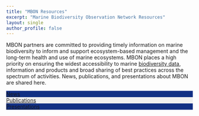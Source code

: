 ```yaml
---
title: "MBON Resources"
excerpt: "Marine Biodiversity Observation Network Resources"
layout: single
author_profile: false
---
```

MBON partners are committed to providing timely information on marine biodiversity to inform and support ecosystem-based management and the long-term health and use of marine ecosystems.  MBON places a high priority on ensuring the widest accessibility to marine [biodiversity data](https://marinebon.org/pages/data/), information and products and broad sharing of best practices across the spectrum of activities. News, publications, and presentations about MBON are shared here.


<div class="clearfix">
  <div class="resourcebox" style="background-color: #102f84;">
  <a href="/pages/news.md">News</a>
  </div>
  <div class="resourcebox" style="background-color: #efefef;">
  <a href="/pages/publications.md">Publications</a>
  </div>
  <div class="resourcebox" style="background-color: #102f84;">
  <a href="/pages/publications.md">Presentations</a>
  </div>
</div>

